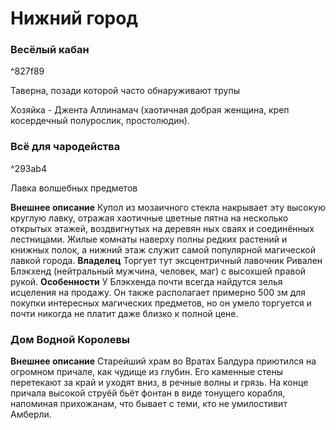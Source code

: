 # Нижний город
### Весёлый кабан

^827f89

Таверна, позади которой часто обнаруживают трупы

Хозяйка - Джента Аллинамач (хаотичная добрая женщина, креп
косердечный полурослик, простолюдин).

### Всё для чародейства

^293ab4

Лавка волшебных предметов

**Внешнее описание**
Купол из мозаичного стекла накрывает эту высокую
круглую лавку, отражая хаотичные цветные пятна на
несколько открытых этажей, воздвигнутых на деревян
ных сваях и соединённых лестницами. Жилые комнаты
наверху полны редких растений и книжных полок,
а нижний этаж служит самой популярной магической
лавкой города. 
**Владелец**
Торгует тут эксцентричный лавочник Ривален Блэкхенд (нейтральный мужчина, человек, маг) с высохшей правой рукой.
**Особенности**
У Блэкхенда почти всегда найдутся зелья исцеления
на продажу. Он также располагает примерно 500 зм
для покупки интересных магических предметов, но он
умело торгуется и почти никогда не платит даже близко
к полной цене.

### Дом Водной Королевы
**Внешнее описание**
Старейший храм во Вратах Балдура приютился на
огромном причале, как чудище из глубин. Его каменные
стены перетекают за край и уходят вниз, в речные волны
и грязь. На конце причала высокой струёй бьёт фонтан
в виде тонущего корабля, напоминая прихожанам, что
бывает с теми, кто не умилостивит Амберли.
